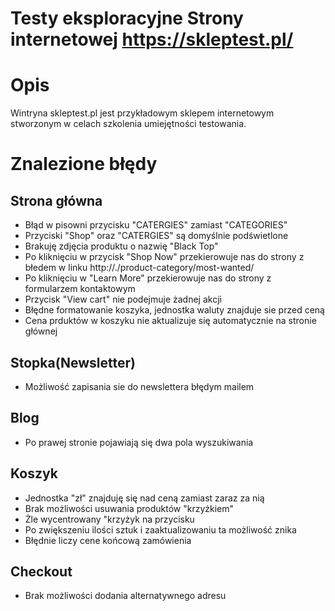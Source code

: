 # Testy eksploracyjne Strony internetowej https://skleptest.pl/

# Opis
Wintryna skleptest.pl jest przykładowym sklepem internetowym stworzonym w celach szkolenia umiejętności testowania.


# Znalezione błędy

## Strona główna
- Błąd w pisowni przycisku "CATERGIES" zamiast "CATEGORIES"
- Przyciski "Shop" oraz "CATERGIES" są domyślnie podświetlone
- Brakuję zdjęcia produktu o nazwię "Black Top"
- Po kliknięciu w przycisk "Shop Now" przekierowuje nas do strony z błedem w linku http://./product-category/most-wanted/
- Po kliknięciu w "Learn More" przekierowuje nas do strony z formularzem kontaktowym
- Przycisk "View cart" nie podejmuje żadnej akcji
- Błędne formatowanie koszyka, jednostka waluty znajduje sie przed ceną 
- Cena prduktów w koszyku nie aktualizuje się automatycznie na stronie głównej

## Stopka(Newsletter)
- Możliwość zapisania sie do newslettera błędym mailem
## Blog
- Po prawej stronie pojawiają się dwa pola wyszukiwania
## Koszyk
- Jednostka "zł" znajduję się nad ceną zamiast zaraz za nią
- Brak możliwości usuwania produktów "krzyżkiem"
- Żle wycentrowany "krzyżyk na przycisku
- Po zwiększeniu ilości sztuk i zaaktualizowaniu ta możliwość znika
- Błędnie liczy cene końcową zamówienia
## Checkout
- Brak możliwości dodania alternatywnego adresu
